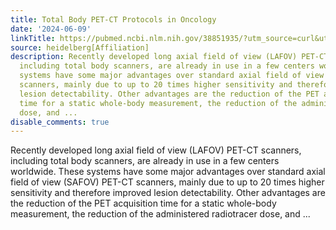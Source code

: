 ```yaml
---
title: Total Body PET-CT Protocols in Oncology
date: '2024-06-09'
linkTitle: https://pubmed.ncbi.nlm.nih.gov/38851935/?utm_source=curl&utm_medium=rss&utm_campaign=pubmed-2&utm_content=1FakS-2QOkCT8HsMOQP1bCRQ4YzyumYOmxmF0moLsQ3dFB1E9V&fc=20220326224207&ff=20240609181219&v=2.18.0.post9+e462414
source: heidelberg[Affiliation]
description: Recently developed long axial field of view (LAFOV) PET-CT scanners,
  including total body scanners, are already in use in a few centers worldwide. These
  systems have some major advantages over standard axial field of view (SAFOV) PET-CT
  scanners, mainly due to up to 20 times higher sensitivity and therefore improved
  lesion detectability. Other advantages are the reduction of the PET acquisition
  time for a static whole-body measurement, the reduction of the administered radiotracer
  dose, and ...
disable_comments: true
---
```

Recently developed long axial field of view (LAFOV) PET-CT scanners, including total body scanners, are already in use in a few centers worldwide. These systems have some major advantages over standard axial field of view (SAFOV) PET-CT scanners, mainly due to up to 20 times higher sensitivity and therefore improved lesion detectability. Other advantages are the reduction of the PET acquisition time for a static whole-body measurement, the reduction of the administered radiotracer dose, and ...